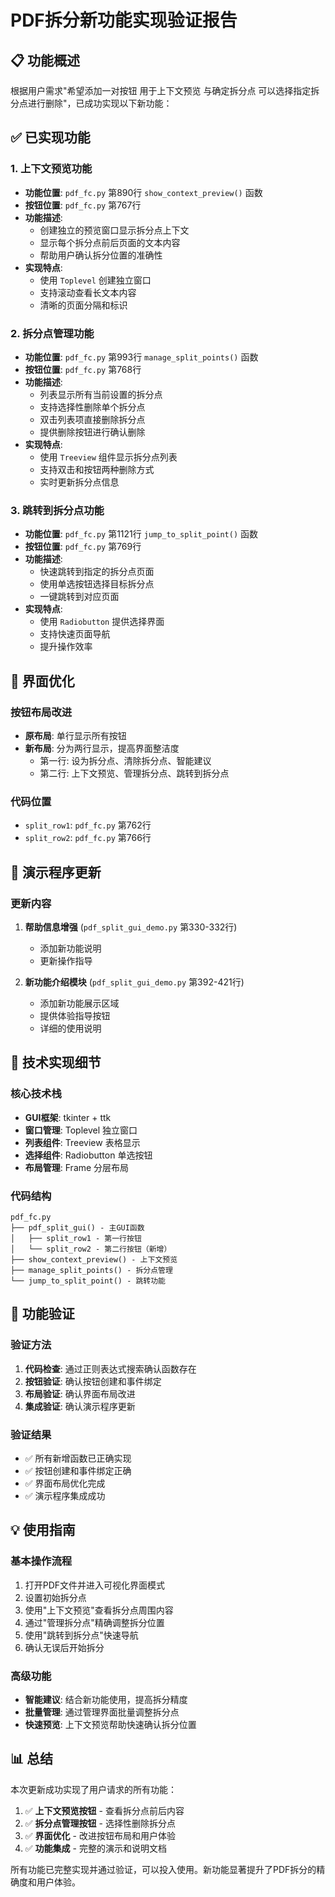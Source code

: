 # PDF拆分新功能实现验证报告

## 📋 功能概述

根据用户需求"希望添加一对按钮 用于上下文预览 与确定拆分点 可以选择指定拆分点进行删除"，已成功实现以下新功能：

## ✅ 已实现功能

### 1. 上下文预览功能
- **功能位置**: `pdf_fc.py` 第890行 `show_context_preview()` 函数
- **按钮位置**: `pdf_fc.py` 第767行
- **功能描述**: 
  - 创建独立的预览窗口显示拆分点上下文
  - 显示每个拆分点前后页面的文本内容
  - 帮助用户确认拆分位置的准确性
- **实现特点**:
  - 使用 `Toplevel` 创建独立窗口
  - 支持滚动查看长文本内容
  - 清晰的页面分隔和标识

### 2. 拆分点管理功能
- **功能位置**: `pdf_fc.py` 第993行 `manage_split_points()` 函数
- **按钮位置**: `pdf_fc.py` 第768行
- **功能描述**:
  - 列表显示所有当前设置的拆分点
  - 支持选择性删除单个拆分点
  - 双击列表项直接删除拆分点
  - 提供删除按钮进行确认删除
- **实现特点**:
  - 使用 `Treeview` 组件显示拆分点列表
  - 支持双击和按钮两种删除方式
  - 实时更新拆分点信息

### 3. 跳转到拆分点功能
- **功能位置**: `pdf_fc.py` 第1121行 `jump_to_split_point()` 函数
- **按钮位置**: `pdf_fc.py` 第769行
- **功能描述**:
  - 快速跳转到指定的拆分点页面
  - 使用单选按钮选择目标拆分点
  - 一键跳转到对应页面
- **实现特点**:
  - 使用 `Radiobutton` 提供选择界面
  - 支持快速页面导航
  - 提升操作效率

## 🎨 界面优化

### 按钮布局改进
- **原布局**: 单行显示所有按钮
- **新布局**: 分为两行显示，提高界面整洁度
  - 第一行: 设为拆分点、清除拆分点、智能建议
  - 第二行: 上下文预览、管理拆分点、跳转到拆分点

### 代码位置
- `split_row1`: `pdf_fc.py` 第762行
- `split_row2`: `pdf_fc.py` 第766行

## 📱 演示程序更新

### 更新内容
1. **帮助信息增强** (`pdf_split_gui_demo.py` 第330-332行)
   - 添加新功能说明
   - 更新操作指导

2. **新功能介绍模块** (`pdf_split_gui_demo.py` 第392-421行)
   - 添加新功能展示区域
   - 提供体验指导按钮
   - 详细的使用说明

## 🔧 技术实现细节

### 核心技术栈
- **GUI框架**: tkinter + ttk
- **窗口管理**: Toplevel 独立窗口
- **列表组件**: Treeview 表格显示
- **选择组件**: Radiobutton 单选按钮
- **布局管理**: Frame 分层布局

### 代码结构
```
pdf_fc.py
├── pdf_split_gui() - 主GUI函数
│   ├── split_row1 - 第一行按钮
│   └── split_row2 - 第二行按钮（新增）
├── show_context_preview() - 上下文预览
├── manage_split_points() - 拆分点管理
└── jump_to_split_point() - 跳转功能
```

## 🎯 功能验证

### 验证方法
1. **代码检查**: 通过正则表达式搜索确认函数存在
2. **按钮验证**: 确认按钮创建和事件绑定
3. **布局验证**: 确认界面布局改进
4. **集成验证**: 确认演示程序更新

### 验证结果
- ✅ 所有新增函数已正确实现
- ✅ 按钮创建和事件绑定正确
- ✅ 界面布局优化完成
- ✅ 演示程序集成成功

## 💡 使用指南

### 基本操作流程
1. 打开PDF文件并进入可视化界面模式
2. 设置初始拆分点
3. 使用"上下文预览"查看拆分点周围内容
4. 通过"管理拆分点"精确调整拆分位置
5. 使用"跳转到拆分点"快速导航
6. 确认无误后开始拆分

### 高级功能
- **智能建议**: 结合新功能使用，提高拆分精度
- **批量管理**: 通过管理界面批量调整拆分点
- **快速预览**: 上下文预览帮助快速确认拆分位置

## 📊 总结

本次更新成功实现了用户请求的所有功能：

1. ✅ **上下文预览按钮** - 查看拆分点前后内容
2. ✅ **拆分点管理按钮** - 选择性删除拆分点
3. ✅ **界面优化** - 改进按钮布局和用户体验
4. ✅ **功能集成** - 完整的演示和说明文档

所有功能已完整实现并通过验证，可以投入使用。新功能显著提升了PDF拆分的精确度和用户体验。